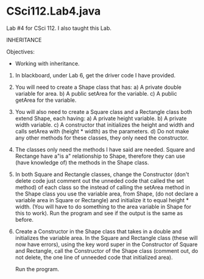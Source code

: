 CSci112.Lab4.java
=================

Lab #4 for CSci 112. I also taught this Lab. 

INHERITANCE

Objectives:
  - Working with inheritance.

1) In blackboard, under Lab 6, get the driver code I have provided.

2) You will need to create a Shape class that has:
  a) A private double variable for area.
  b) A public setArea for the variable.
  c) A public getArea for the variable.
  
3) You will also need to create a Square class and a Rectangle class both extend Shape, each having:
  a) A private height variable.
  b) A private width variable.
  c) A constructor that initializes the height and width and calls setArea with (height * width) as the parameters.
  d) Do not make any other methods for these classes, they only need the constructor.
  
4) The classes only need the methods I have said are needed. Square and Rectange have a"is a" relationship to Shape,          therefore they can use (have knowledge of) the methods in the Shape class.
5) In both Square and Rectangle classes, change the Constructor (don't delete code just comment out the unneded code that     called the set method) of each class so the instead of calling the setArea method in the Shape class you use the           variable area, from Shape, (do not declare a variable area in Square or Rectangle) and initialize it to equal height *     width. (You will have to do something to the area variable in Shape for this to work). Run the program and see if the      output is the same as before.
5) Create a Constructor in the Shape class that takes in a double and initializes the variable area. In the Square and        Rectangle class (these will now have errors), using the key word super in the Constructor of Square and Rectangle, call    the Constructor of the Shape class (comment out, do not delete, the one line of unneeded code that initialized area).
  
   Run the program.
